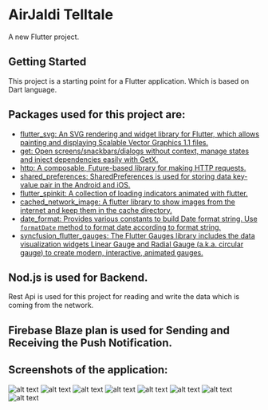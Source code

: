 # AirJaldi Telltale

A new Flutter project.

## Getting Started

This project is a starting point for a Flutter application. Which is based on Dart language.

## Packages used for this project are:

- [flutter_svg: An SVG rendering and widget library for Flutter, which allows painting and displaying Scalable Vector Graphics 1.1 files.](https://pub.dev/packages/flutter_svg)
- [get: Open screens/snackbars/dialogs without context, manage states and inject dependencies easily with GetX.](https://pub.dev/packages/get)
- [http: A composable, Future-based library for making HTTP requests.](https://pub.dev/packages/http)
- [shared_preferences: SharedPreferences is used for storing data key-​value pair in the Android and iOS.](https://pub.dev/packages/shared_preferences)
- [flutter_spinkit: A collection of loading indicators animated with flutter.](https://pub.dev/packages/flutter_spinkit)
- [cached_network_image: A flutter library to show images from the internet and keep them in the cache directory.](https://pub.dev/packages/cached_network_image)
- [date_format: Provides various constants to build Date format string. Use `formatDate` method to format date according to format string.](https://pub.dev/packages/date_format)
- [syncfusion_flutter_gauges: The Flutter Gauges library includes the data visualization widgets Linear Gauge and Radial Gauge (a.k.a. circular gauge) to create modern, interactive, animated gauges.](https://pub.dev/packages/syncfusion_flutter_gauges)

## Nod.js is used for Backend.

 Rest Api is used for this project for reading and write the data which is coming from the network.

## Firebase Blaze plan is used for Sending and Receiving the Push Notification.

## Screenshots of the application:
![alt text](https://github.com/AKshayAmakein/airjaldi_taltale/blob/master/assets/screenshots/login.jpg "login screen")
![alt text](https://github.com/AKshayAmakein/airjaldi_taltale/blob/master/assets/screenshots/assignedloading.jpg "loading")
![alt text](https://github.com/AKshayAmakein/airjaldi_taltale/blob/master/assets/screenshots/assignedrelay.jpg "loading")
![alt text](https://github.com/AKshayAmakein/airjaldi_taltale/blob/master/assets/screenshots/dashboard.jpg "Dashboard")
![alt text](https://github.com/AKshayAmakein/airjaldi_taltale/blob/master/assets/screenshots/drawer.jpg "Drawer")
![alt text](https://github.com/AKshayAmakein/airjaldi_taltale/blob/master/assets/screenshots/notification.jpg "Notification")
![alt text](https://github.com/AKshayAmakein/airjaldi_taltale/blob/master/assets/screenshots/singlerelay.jpg "singlerelay")
![alt text](https://github.com/AKshayAmakein/airjaldi_taltale/blob/master/assets/screenshots/login.jpg "singlerelay")






